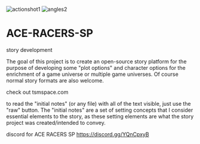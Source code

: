 ![actionshot1](https://user-images.githubusercontent.com/45222389/216854635-21d923bd-0b26-4aca-9b53-45eaf0f418f7.png)
![angles2](https://user-images.githubusercontent.com/45222389/216805233-31f5bfef-8364-436c-9bf5-ddd94f70a7c5.jpg)
# ACE-RACERS-SP
story development 

The goal of this project is to create an open-source story platform for the purpose of developing some "plot options" and character options for the enrichment of a game universe or multiple game universes. Of course normal story formats are also welcome. 

check out tsmspace.com

to read the "initial notes" (or any file) with all of the text visible, just use the "raw" button. The "initial notes" are a set of setting concepts that I consider essential elements to the story, as these setting elements are what the story project was created/intended to convey. 

discord for ACE RACERS SP https://discord.gg/YQnCpxyB
